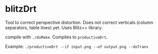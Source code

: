 # blitzDrt
Tool to correct perspective distortion. Does not correct verticals (column separators, table lines) yet. Uses Blitz++ library.

compile with `./doMake`. Compiles to `productiveDrt`.

Example: `./productiveDrt --if input.png --of output.png --doTrans`
